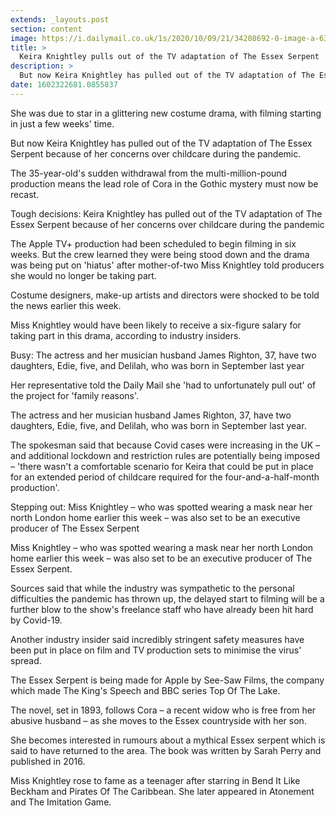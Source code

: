```yaml
--- 
extends: _layouts.post 
section: content 
image: https://i.dailymail.co.uk/1s/2020/10/09/21/34208692-0-image-a-63_1602276061230.jpg 
title: > 
  Keira Knightley pulls out of the TV adaptation of The Essex Serpent 
description: > 
  But now Keira Knightley has pulled out of the TV adaptation of The Essex Serpent because of her concerns over childcare during the pandemic.Tough decisions: Keira Knightley has pulled out of the TV adaptation of The Essex Serpent because of her concerns over childcare during the pandemicThe Apple TV+ production had been scheduled to begin filming in six weeks.But the crew learned they were being stood down and the drama was being put on 'hiatus' after mother-of-two Miss Knightley told producers she would no longer be taking part.The Essex Serpent is being made for Apple by See-Saw Films, the company which made The King's Speech and BBC series Top Of The Lake.She becomes interested in rumours about a mythical Essex serpent which is said to have returned to the area. 
date: 1602322681.0855837 
--- 
```

She was due to star in a glittering new costume drama, with filming starting in just a few weeks' time.

But now Keira Knightley has pulled out of the TV adaptation of The Essex Serpent because of her concerns over childcare during the pandemic.

The 35-year-old's sudden withdrawal from the multi-million-pound production means the lead role of Cora in the Gothic mystery must now be recast.

Tough decisions: Keira Knightley has pulled out of the TV adaptation of The Essex Serpent because of her concerns over childcare during the pandemic

The Apple TV+ production had been scheduled to begin filming in six weeks. But the crew learned they were being stood down and the drama was being put on 'hiatus' after mother-of-two Miss Knightley told producers she would no longer be taking part.

Costume designers, make-up artists and directors were shocked to be told the news earlier this week.

Miss Knightley would have been likely to receive a six-figure salary for taking part in this drama, according to industry insiders.

Busy: The actress and her musician husband James Righton, 37, have two daughters, Edie, five, and Delilah, who was born in September last year

Her representative told the Daily Mail she 'had to unfortunately pull out' of the project for 'family reasons'.

The actress and her musician husband James Righton, 37, have two daughters, Edie, five, and Delilah, who was born in September last year.

The spokesman said that because Covid cases were increasing in the UK – and additional lockdown and restriction rules are potentially being imposed – 'there wasn't a comfortable scenario for Keira that could be put in place for an extended period of childcare required for the four-and-a-half-month production'.

Stepping out: Miss Knightley – who was spotted wearing a mask near her north London home earlier this week – was also set to be an executive producer of The Essex Serpent

Miss Knightley – who was spotted wearing a mask near her north London home earlier this week – was also set to be an executive producer of The Essex Serpent.

Sources said that while the industry was sympathetic to the personal difficulties the pandemic has thrown up, the delayed start to filming will be a further blow to the show's freelance staff who have already been hit hard by Covid-19.

Another industry insider said incredibly stringent safety measures have been put in place on film and TV production sets to minimise the virus' spread.

The Essex Serpent is being made for Apple by See-Saw Films, the company which made The King's Speech and BBC series Top Of The Lake.

The novel, set in 1893, follows Cora – a recent widow who is free from her abusive husband – as she moves to the Essex countryside with her son.

She becomes interested in rumours about a mythical Essex serpent which is said to have returned to the area. The book was written by Sarah Perry and published in 2016.

Miss Knightley rose to fame as a teenager after starring in Bend It Like Beckham and Pirates Of The Caribbean. She later appeared in Atonement and The Imitation Game.